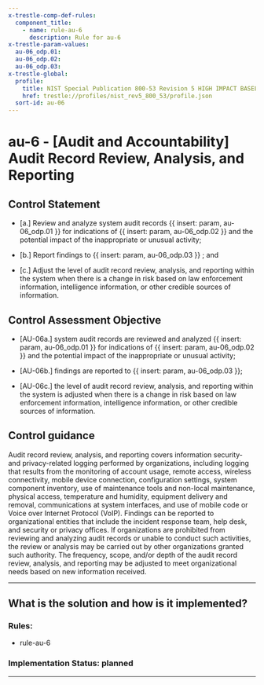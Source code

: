 ```yaml
---
x-trestle-comp-def-rules:
  component_title:
    - name: rule-au-6
      description: Rule for au-6
x-trestle-param-values:
  au-06_odp.01:
  au-06_odp.02:
  au-06_odp.03:
x-trestle-global:
  profile:
    title: NIST Special Publication 800-53 Revision 5 HIGH IMPACT BASELINE
    href: trestle://profiles/nist_rev5_800_53/profile.json
  sort-id: au-06
---
```


# au-6 - \[Audit and Accountability\] Audit Record Review, Analysis, and Reporting

## Control Statement

- \[a.\] Review and analyze system audit records {{ insert: param, au-06_odp.01 }} for indications of {{ insert: param, au-06_odp.02 }} and the potential impact of the inappropriate or unusual activity;

- \[b.\] Report findings to {{ insert: param, au-06_odp.03 }} ; and

- \[c.\] Adjust the level of audit record review, analysis, and reporting within the system when there is a change in risk based on law enforcement information, intelligence information, or other credible sources of information.

## Control Assessment Objective

- \[AU-06a.\] system audit records are reviewed and analyzed {{ insert: param, au-06_odp.01 }} for indications of {{ insert: param, au-06_odp.02 }} and the potential impact of the inappropriate or unusual activity;

- \[AU-06b.\] findings are reported to {{ insert: param, au-06_odp.03 }};

- \[AU-06c.\] the level of audit record review, analysis, and reporting within the system is adjusted when there is a change in risk based on law enforcement information, intelligence information, or other credible sources of information.

## Control guidance

Audit record review, analysis, and reporting covers information security- and privacy-related logging performed by organizations, including logging that results from the monitoring of account usage, remote access, wireless connectivity, mobile device connection, configuration settings, system component inventory, use of maintenance tools and non-local maintenance, physical access, temperature and humidity, equipment delivery and removal, communications at system interfaces, and use of mobile code or Voice over Internet Protocol (VoIP). Findings can be reported to organizational entities that include the incident response team, help desk, and security or privacy offices. If organizations are prohibited from reviewing and analyzing audit records or unable to conduct such activities, the review or analysis may be carried out by other organizations granted such authority. The frequency, scope, and/or depth of the audit record review, analysis, and reporting may be adjusted to meet organizational needs based on new information received.

______________________________________________________________________

## What is the solution and how is it implemented?

<!-- For implementation status enter one of: implemented, partial, planned, alternative, not-applicable -->

<!-- Note that the list of rules under ### Rules: is read-only and changes will not be captured after assembly to JSON -->

<!-- Add control implementation description here for control: au-6 -->

### Rules:

  - rule-au-6

### Implementation Status: planned

______________________________________________________________________
